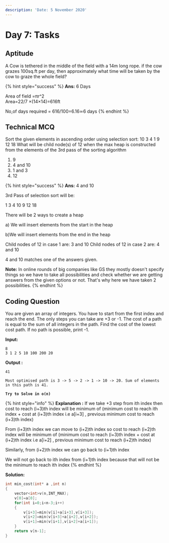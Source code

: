 ```yaml
---
description: 'Date: 5 November 2020'
---
```


# Day 7: Tasks

## Aptitude

A Cow is tethered in the middle of the field with a 14m long rope. if the cow grazes 100sq.ft per day,  then approximately what time will be taken by the cow to graze the whole field? 

{% hint style="success" %}
**Ans:** 6 Days

Area of field =πr^2 ​  
Area=22/7 ×\(14×14\)=616ft

No,of days required = 616/100=6.16≃6 days
{% endhint %}

## Technical MCQ

Sort the given elements in ascending order using selection sort: 10 3 4 1 9 12 18 What will be child node\(s\) of 12 when the max heap is constructed from the elements of the 3rd pass of the sorting algorithm

1. 9
2. 4 and 10
3. 1 and 3
4. 12

{% hint style="success" %}
**Ans:** 4 and 10

3rd Pass of selection sort will be:

 1 3 4 10 9 12 18 

There will be 2 ways to create a heap

 a\) We will insert elements from the start in the heap 

b\)We will insert elements from the end in the heap

Child nodes of 12 in case 1 are: 3 and 10 Child nodes of 12 in case 2 are: 4 and 10

4 and 10 matches one of the answers given.

**Note:** In online rounds of big companies like GS they mostly doesn't specify things so we have to take all possibilities and check whether we are getting answers from the given options or not. That's why here we have taken 2 possibilities.
{% endhint %}

## Coding Question

You are given an array of integers. You have to start from the first index and reach the end. The only steps you can take are +3 or -1. The cost of a path is equal to the sum of all integers in the path. Find the cost of the lowest cost path. If no path is possible, print -1.

**Input:**

```text
8
3 1 2 5 10 100 200 20
```

**Output :** 

```text
41
```

`Most optimised path is 3 -> 5 -> 2 -> 1 -> 10 -> 20. Sum of elements in this path is 41.`

**`Try to Solve in o(n)`**

{% hint style="info" %}
**Explanation :** If we take +3 step from ith index then cost to reach \(i+3\)th index will be minimum of \(minimum cost to reach ith index + cost at \(i+3\)th index i.e a\[i+3\] , previous minimum cost to reach \(i+3\)th index\)

From \(i+3\)th index we can move to \(i+2\)th index so cost to reach \(i+2\)th index will be minimum of \(minimum cost to reach \(i+3\)th index + cost at \(i+2\)th index i.e a\[i+2\] , previous minimum cost to reach \(i+2\)th index\)

Similarly, from \(i+2\)th index we can go back to \(i+1\)th index

We will not go back to ith index from \(i+1\)th index because that will not be the minimum to reach ith index
{% endhint %}

**Solution:**

```cpp
int min_cost(int* a ,int n)
{
    vector<int>v(n,INT_MAX);
    v[0]=a[0];
    for(int i=0;i<n-3;i++)
    {
        v[i+3]=min(v[i]+a[i+3],v[i+3]);
        v[i+2]=min(v[i+3]+a[i+2],v[i+2]);
        v[i+1]=min(v[i+1],v[i+2]+a[i+1]);
    }
    return v[n-1];
}
```

